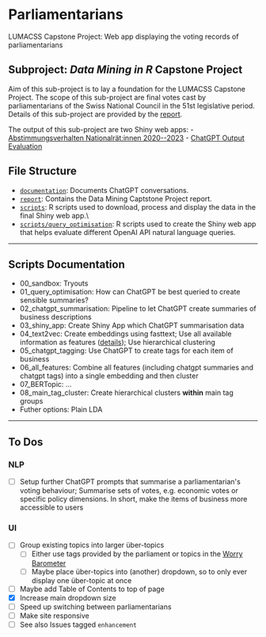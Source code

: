 # Parliamentarians

LUMACSS Capstone Project: Web app displaying the voting records of parliamentarians

## Subproject: *Data Mining in R* Capstone Project

Aim of this sub-project is to lay a foundation for the LUMACSS Capstone Project. The scope of this sub-project are final votes cast by parliamentarians of the Swiss National Council in the 51st legislative period. Details of this sub-project are provided by the [report](https://github.com/fabianaiolfi/Parliamentarians/tree/main/report).

The output of this sub-project are two Shiny web apps: - [Abstimmungsverhalten Nationalrät:innen 2020--2023](https://a88fuu-fabian-aiolfi.shinyapps.io/abstimmungsverhalten/) - [ChatGPT Output Evaluation](https://a88fuu-fabian-aiolfi.shinyapps.io/ChatGPT_Output_Evaluation/)

## File Structure

-   [`documentation`](https://github.com/fabianaiolfi/Parliamentarians/tree/main/documentation): Documents ChatGPT conversations.
-   [`report`](https://github.com/fabianaiolfi/Parliamentarians/tree/main/report): Contains the Data Mining Captstone Project report.
-   [`scripts`](https://github.com/fabianaiolfi/Parliamentarians/tree/main/scripts): R scripts used to download, process and display the data in the final Shiny web app.\
-   [`scripts/query_optimisation`](https://github.com/fabianaiolfi/Parliamentarians/tree/main/scripts/query_optimisation): R scripts used to create the Shiny web app that helps evaluate different OpenAI API natural language queries.

------------------------------------------------------------------------

## Scripts Documentation

-   00_sandbox: Tryouts
-   01_query_optimisation: How can ChatGPT be best queried to create sensible summaries?
-   02_chatgpt_summarisation: Pipeline to let ChatGPT create summaries of business descriptions
-   03_shiny_app: Create Shiny App which ChatGPT summarisation data
-   04_text2vec: Create embeddings using fasttext; Use all available information as features ([details](https://github.com/fabianaiolfi/Parliamentarians/blob/00f1a7fceb99fb1fdf9951c44bf74051d29cb2ec/scripts/text2vec/fasttext/04_embed.R#L115)); Use hierarchical clustering
- 05_chatgpt_tagging: Use ChatGPT to create tags for each item of business
- 06_all_features: Combine all features (including chatgpt summaries and chatgpt tags) into a single embedding and then cluster
- 07_BERTopic: …
- 08_main_tag_cluster: Create hierarchical clusters **within** main tag groups
- Futher options: Plain LDA

------------------------------------------------------------------------

## To Dos

### NLP
- [ ] Setup further ChatGPT prompts that summarise a parliamentarian's voting behaviour; Summarise sets of votes, e.g. economic votes or specific policy dimensions. In short, make the items of business more accessible to users

### UI
- [ ] Group existing topics into larger über-topics
  - [ ] Either use tags provided by the parliament or topics in the [Worry Barometer](https://www.credit-suisse.com/about-us/en/reports-research/studies-publications/worry-barometer/download-center.html)
  - [ ] Maybe place über-topics into (another) dropdown, so to only ever display one über-topic at once
- [ ] Maybe add Table of Contents to top of page
- [x] Increase main dropdown size
- [ ] Speed up switching between parliamentarians
- [ ] Make site responsive
- [ ] See also Issues tagged `enhancement`
